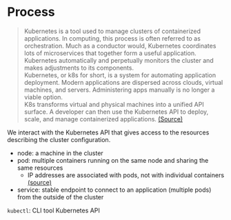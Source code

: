 # Process

> Kubernetes is a tool used to manage clusters of containerized applications. In computing, this process is often referred to as orchestration.  Much as a conductor would, Kubernetes coordinates lots of microservices that together form a useful application. Kubernetes automatically and perpetually monitors the cluster and makes adjustments to its components.  
Kubernetes, or k8s for short, is a system for automating application deployment. Modern applications are dispersed across clouds, virtual machines, and servers. Administering apps manually is no longer a viable option.  
K8s transforms virtual and physical machines into a unified API surface. A developer can then use the Kubernetes API to deploy, scale, and manage containerized applications. [(Source)](https://phoenixnap.com/kb/understanding-kubernetes-architecture-diagrams)  


We interact with the Kubernetes API that gives access to the resources describing the cluster configuration.

- node: a machine in the cluster
- pod: multiple containers running on the same node and sharing the same resources
  - IP addresses are associated with pods, not with individual containers [(source)](https://container.training/kube-selfpaced.yml.html)
- service: stable endpoint to connect to an application (multiple pods) from the outside of the cluster


`kubectl`: CLI tool Kubernetes API
